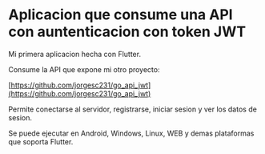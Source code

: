 # Aplicacion que consume una API con auntenticacion con token JWT

Mi primera aplicacion hecha con Flutter.

Consume la API que expone mi otro proyecto:

[https://github.com/jorgesc231/go_api_jwt](https://github.com/jorgesc231/go_api_jwt)


Permite conectarse al servidor, registrarse, iniciar sesion y ver los datos de sesion.


Se puede ejecutar en Android, Windows, Linux, WEB y demas plataformas que soporta Flutter.